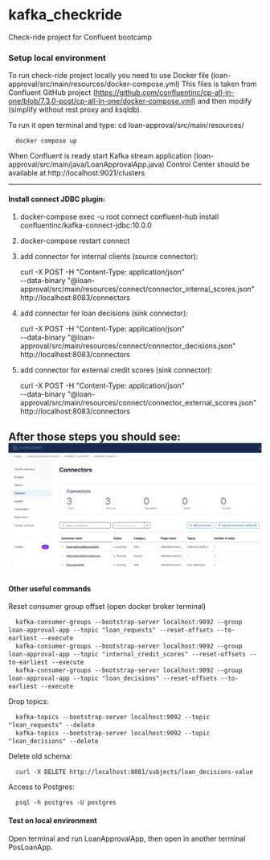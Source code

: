 # kafka_checkride
Check-ride project for Confluent bootcamp

### Setup local environment
To run check-ride project locally you need to use Docker file (loan-approval/src/main/resources/docker-compose.yml)
This files is taken from Confluent GitHub project (https://github.com/confluentinc/cp-all-in-one/blob/7.3.0-post/cp-all-in-one/docker-compose.yml) 
and then modify (simplify without rest proxy and ksqldb).

To run it open terminal and type: 
cd loan-approval/src/main/resources/

      docker compose up

When Confluent is ready start Kafka stream application (loan-approval/src/main/java/LoanApprovalApp.java)
Control Center should be available at http://localhost:9021/clusters

----

#### Install connect JDBC plugin:

1. docker-compose exec -u root connect confluent-hub install confluentinc/kafka-connect-jdbc:10.0.0
2. docker-compose restart connect
3. add connector for internal clients (source connector):
   

      curl -X POST -H "Content-Type: application/json" \
      --data-binary "@loan-approval/src/main/resources/connect/connector_internal_scores.json" \
      http://localhost:8083/connectors
4. add connector for loan decisions (sink connector):


      curl -X POST -H "Content-Type: application/json" \
      --data-binary "@loan-approval/src/main/resources/connect/connector_decisions.json" \
      http://localhost:8083/connectors
5. add connector for external credit scores (sink connector):


      curl -X POST -H "Content-Type: application/json" \
      --data-binary "@loan-approval/src/main/resources/connect/connector_external_scores.json" \
      http://localhost:8083/connectors

After those steps you should see:
![My Image](loan-approval/src/main/resources/images/Connect.png)
----

#### Other useful commands

Reset consumer group offset (open docker broker terminal)

      kafka-consumer-groups --bootstrap-server localhost:9092 --group loan-approval-app --topic "loan_requests" --reset-offsets --to-earliest --execute
      kafka-consumer-groups --bootstrap-server localhost:9092 --group loan-approval-app --topic "internal_credit_scores" --reset-offsets --to-earliest --execute
      kafka-consumer-groups --bootstrap-server localhost:9092 --group loan-approval-app --topic "loan_decisions" --reset-offsets --to-earliest --execute

Drop topics: 
      
      kafka-topics --bootstrap-server localhost:9092 --topic "loan_requests" --delete
      kafka-topics --bootstrap-server localhost:9092 --topic "loan_decisions" --delete

Delete old schema:

      curl -X DELETE http://localhost:8081/subjects/loan_decisions-value

Access to Postgres:
      
      psql -h postgres -U postgres

#### Test on local environment 
Open terminal and run LoanApprovalApp, then open in another terminal PosLoanApp.



